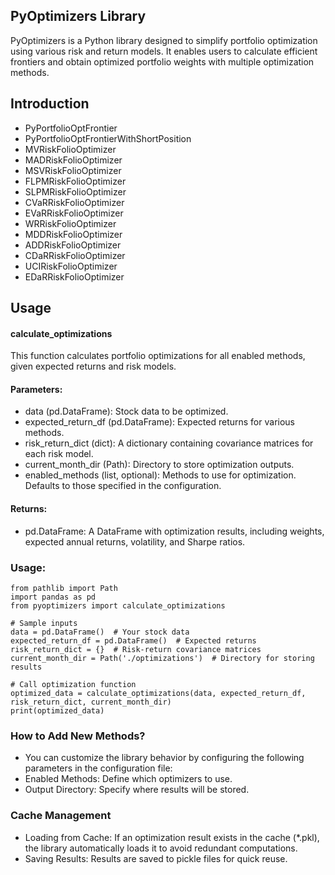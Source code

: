 ## PyOptimizers Library

PyOptimizers is a Python library designed to simplify portfolio optimization using various risk and return models. It
enables users to calculate efficient frontiers and obtain optimized portfolio weights with multiple optimization
methods.

## Introduction

* PyPortfolioOptFrontier
* PyPortfolioOptFrontierWithShortPosition
* MVRiskFolioOptimizer
* MADRiskFolioOptimizer
* MSVRiskFolioOptimizer
* FLPMRiskFolioOptimizer
* SLPMRiskFolioOptimizer
* CVaRRiskFolioOptimizer
* EVaRRiskFolioOptimizer
* WRRiskFolioOptimizer
* MDDRiskFolioOptimizer
* ADDRiskFolioOptimizer
* CDaRRiskFolioOptimizer
* UCIRiskFolioOptimizer
* EDaRRiskFolioOptimizer

## Usage

#### calculate_optimizations

This function calculates portfolio optimizations for all enabled methods, given expected returns and risk models.

#### Parameters:

* data (pd.DataFrame): Stock data to be optimized.
* expected_return_df (pd.DataFrame): Expected returns for various methods.
* risk_return_dict (dict): A dictionary containing covariance matrices for each risk model.
* current_month_dir (Path): Directory to store optimization outputs.
* enabled_methods (list, optional): Methods to use for optimization. Defaults to those specified in the configuration.

#### Returns:

* pd.DataFrame: A DataFrame with optimization results, including weights, expected annual returns, volatility, and
  Sharpe ratios.

### Usage:

```
from pathlib import Path
import pandas as pd
from pyoptimizers import calculate_optimizations

# Sample inputs
data = pd.DataFrame()  # Your stock data
expected_return_df = pd.DataFrame()  # Expected returns
risk_return_dict = {}  # Risk-return covariance matrices
current_month_dir = Path('./optimizations')  # Directory for storing results

# Call optimization function
optimized_data = calculate_optimizations(data, expected_return_df, risk_return_dict, current_month_dir)
print(optimized_data)
```

### How to Add New Methods?

* You can customize the library behavior by configuring the following parameters in the configuration file:
* Enabled Methods: Define which optimizers to use.
* Output Directory: Specify where results will be stored.

### Cache Management

* Loading from Cache: If an optimization result exists in the cache (*.pkl), the library automatically loads it to avoid
  redundant computations.
* Saving Results: Results are saved to pickle files for quick reuse.

